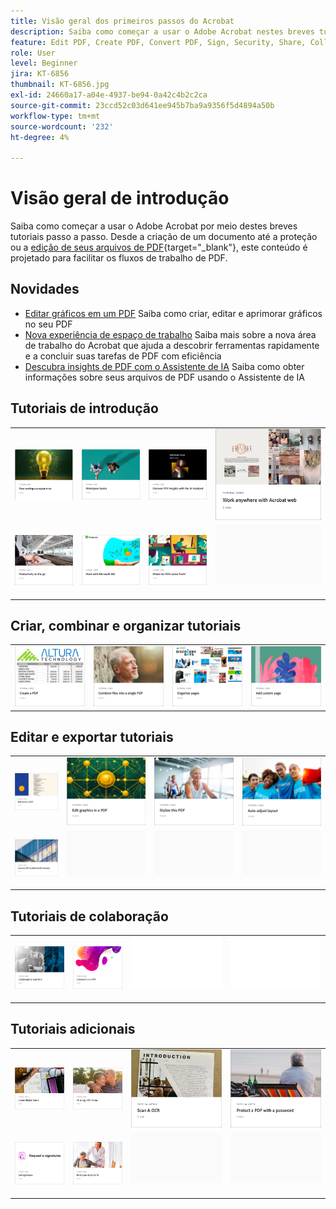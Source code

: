 ```yaml
---
title: Visão geral dos primeiros passos do Acrobat
description: Saiba como começar a usar o Adobe Acrobat nestes breves tutoriais passo a passo (1 a 2 min)
feature: Edit PDF, Create PDF, Convert PDF, Sign, Security, Share, Collaboration, Workspace
role: User
level: Beginner
jira: KT-6856
thumbnail: KT-6856.jpg
exl-id: 24660a17-a04e-4937-be94-0a42c4b2c2ca
source-git-commit: 23ccd52c03d641ee945b7ba9a9356f5d4894a50b
workflow-type: tm+mt
source-wordcount: '232'
ht-degree: 4%

---
```


# Visão geral de introdução

Saiba como começar a usar o Adobe Acrobat por meio destes breves tutoriais passo a passo. Desde a criação de um documento até a proteção ou a [edição de seus arquivos de PDF](https://www.adobe.com/br/acrobat/online/pdf-editor.html){target="_blank"}, este conteúdo é projetado para facilitar os fluxos de trabalho de PDF.

## Novidades

* [Editar gráficos em um PDF](edit-graphics.md)
Saiba como criar, editar e aprimorar gráficos no seu PDF
* [Nova experiência de espaço de trabalho](new-workspace.md)
Saiba mais sobre a nova área de trabalho do Acrobat que ajuda a descobrir ferramentas rapidamente e a concluir suas tarefas de PDF com eficiência
* [Descubra insights de PDF com o Assistente de IA](ai-assistant.md)
Saiba como obter informações sobre seus arquivos de PDF usando o Assistente de IA

## Tutoriais de introdução

<table style="table-layout:fixed">
<tr>
  <td>
    <a href="new-workspace.md">
      <img alt="Nova experiência de espaço de trabalho" src="../assets/new-workspace.png" />
    </a>
  </td>
  <td>
    <a href="get-to-know-the-acrobat-dc-interface.md">
      <img alt="Noções básicas do Workspace" src="../assets/workspace-basics.png" />
    </a>
  </td>
  <td>
    <a href="ai-assistant.md">
      <img alt="Descubra insights de PDF com o Assistente de IA" src="../assets/ai-assistant.png" />
    </a>
  </td>
  <td>
    <a href="acrobatweb.md">
      <img alt="Trabalhe em qualquer lugar com o Acrobat Web" src="../assets/acrobat-web.png" />
    </a>
  </td>
</tr>
<tr>
  <td>
    <a href="productivity.md">
      <img alt="Produtividade em qualquer lugar" src="../assets/productivity.png" />
  </td>
    <td>
      <a href="../integrate/integrate-overview.md#microsoft">
        <img alt="Trabalhar com o Microsoft 365" src="../assets/microsoft-365.png" />
    </td>
    <td>
      <a href="where-do-pdfs-come-from.md">
        <img alt="De onde vêm os PDF?" src="../assets/where-pdfs.png" />
      </a>
    </td>
    <td>
    <img alt="Espaçador" src="../assets/Grayspacer.png" />
      <div>
      <br>
    </td>
  </tr>
  </table>

## Criar, combinar e organizar tutoriais

<table style="table-layout:fixed">
  <tr>
    <td>
      <a href="create-pdf.md">
        <img alt="Criar arquivos PDF" src="../assets/create.png" />
      </a>
    </td>
    <td>
      <a href="combine-to-pdf.md">
        <img alt="Combine Files para PDF" src="../assets/combine.png" />
    </td>
    <td>
      <a href="organize.md">
        <img alt="Organizar páginas" src="../assets/organize-pages.png" />
      </a>
    </td>
    <td>
      <a href="add-custom-page.md">
        <img alt="Adicionar página personalizada" src="../assets/custom.png" />
      </a>
    </td>
  </tr>
  </table>

## Editar e exportar tutoriais

<table style="table-layout:fixed">
  <tr>
    <td>
      <a href="edit-pdf.md">
        <img alt="Editar texto em um PDF" src="../assets/edit-text.png" />
      </a>
    </td>
    <td>
      <a href="edit-graphics.md">
        <img alt="Editar gráficos em um PDF" src="../assets/edit-graphics.png" />
      </a>
    </td>
    <td>
      <a href="stylize-this-PDF.md">
        <img alt="Estilizar esta PDF" src="../assets/stylize-pdf.png" />
      </a>
    </td>
   <td>
      <a href="auto-adjust-layout.md">
        <img alt="Ajuste automático de layout" src="../assets/auto-adjust.png" />
      </a>
    </td>
  </tr>
    <td>
      <a href="export-pdf.md">
        <img alt="Converter PDF em diferentes formatos de arquivo" src="../assets/convert.png" />
      </a>
    </td>
    <td>
   <img alt="Espaçador" src="../assets/Grayspacer.png" />
    <div>
    <br>
  </td>
  <td>
   <img alt="Espaçador" src="../assets/Grayspacer.png" />
    <div>
    <br>
  </td>
   <td>
   <img alt="Espaçador" src="../assets/Grayspacer.png" />
    <div>
    <br>
  </td>
</tr>
</table>

## Tutoriais de colaboração

<table style="table-layout:fixed">
  <tr>
    <td>
      <a href="collaborate.md">
        <img alt="Colaborar em tempo real" src="../assets/collaborate.png" />
      </a>
    </td>
    <td>
      <a href="comment-on-pdf-files.md">
        <img alt="Comentar em um PDF" src="../assets/comment.png" />
      </a>
    </td>
    <td>
    <img alt="Espaçador" src="../assets/Whitespacer.png" />
      <div>
      <br>
    </td>
    <td>
    <img alt="Espaçador" src="../assets/Whitespacer.png" />
      <div>
      <br>
    </td>
</tr>
</table>

## Tutoriais adicionais

<table style="table-layout:fixed">
<tr>
  <td>
    <a href="create-fillable-forms.md">
      <img alt="Criar formulários preenchíveis" src="../assets/fillable-forms.png" />
    </a>
  </td>
  <td>
    <a href="fill-and-sign.md">
      <img alt="Preencher e assinar um formulário PDF" src="../assets/fill-sign.png" />
    </a>
  </td>
  <td>
    <a href="scan-and-ocr.md">
      <img alt="Digitalizar e OCR" src="../assets/scan.png" />
    </a>
  </td>
  <td>
    <a href="password-protect.md">
      <img alt="Protect um arquivo PDF com uma senha" src="../assets/protect.png" />
    </a>
  </td>
</tr>
<tr>
  <td>
    <a href="signatures.md">
      <img alt="Obter assinaturas" src="../assets/signnatures.png" />
    </a>
  </td>
  <td>
    <a href="track.md">
      <img alt="Rastrear seus documentos" src="../assets/track.png" />
    </a>
  </td>
  <td>
   <img alt="Espaçador" src="../assets/Grayspacer.png" />
    <div>
    <br>
  </td>
  <td>
   <img alt="Espaçador" src="../assets/Grayspacer.png" />
    <div>
    <br>
  </td>
</tr>
</table>
